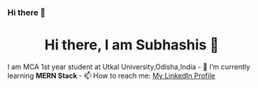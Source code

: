 ### Hi there 👋

<!--
**SubhashisPatbandha4/SubhashisPatbandha4** is a ✨ _special_ ✨ repository because its `README.md` (this file) appears on your GitHub profile.

Here are some ideas to get you started:

- 🔭 I’m currently working on ...
- 🌱 I’m currently learning ...
- 👯 I’m looking to collaborate on ...
- 🤔 I’m looking for help with ...
- 💬 Ask me about ...
- 📫 How to reach me: ...
- 😄 Pronouns: ...
- ⚡ Fun fact: ...
-->
<h1 align="center">Hi there, I am Subhashis 👋</h1>
I am MCA 1st year student at Utkal University,Odisha,India
- 🌱 I’m currently learning <strong>MERN Stack </strong>
- 📫 How to reach me: <a href="https://www.linkedin.com/in/subhashis-patbandha-11859122b/" target="_blank">My LinkedIn Profile</a>
